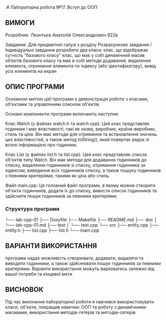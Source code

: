 .# Лабораторна робота №17. Вступ до ООП

## ВИМОГИ

Розробник: Леонтьєв Анатолій Олександрович 922в

Завдання: Для предметної галузі з розділу Розрахункове завдання / Iндивідуальні завдання розробити два класи:
	клас, що відображає сутність "базового класу"
	клас, що має у собі динамічний масив об’єктів базового класу та має в собі методи додавання, видалення елемента, отримання елемента по індексу (або ідентифікатору), вивід усіх елементів на екран
## ОПИС ПРОГРАМИ

Основною метою цієї програми є демонстрація роботи з класами, об'єктами та управлінням списком об'єктів.

Основні компоненти програми включають наступне:

Клас Watch (у файлах watch.h та watch.cpp): Цей клас представляє годинник і має властивості, такі як назва, виробник, країна-виробник, стиль та ціна. Він має методи для отримання та встановлення значень цих властивостей, а також метод toString(), який повертає рядок зі всією інформацією про годинник.

Клас List (у файлах list.h та list.cpp): Цей клас представляє список об'єктів типу Watch. Він має методи для додавання годинників до списку, видалення годинників зі списку, отримання годинника за індексом, виведення всіх годинників списку, а також пошуку годинників з певними критеріями, такими як ціна або стиль.

Файл main.cpp: Це головний файл програми, в якому  можна створити об'єкти годинників, додати їх до списку, вивести список годинників та здійснити пошук годинників за певними критеріями.

### Структура програми

└── lab-cpp-01
    ├── Doxyfile
    ├── Makefile
    ├── README.md
    ├── doc
    │   └── lab-cpp-01.md
    ├── test
    │   └── test.cpp
    └── src
        ├── entity.cpp
        ├── entity.h
        ├── list.cpp
        ├── list.h
        └── main.cpp
    
## ВАРІАНТИ ВИКОРИСТАННЯ

програма надає можливість створювати, додавати, видаляти та виводити годинники, а також здійснювати пошук годинників за певними критеріями. Варіанти використання можуть варіюватись залежно від вашої потреби та кінцевої мети

## ВИСНОВОК

Під час виконання лабораторної роботи я навчився використовувати класи, об'єкти, покращив навички: ООП та роботу з динамічними масивами, використання методів-гетерів та методів-сетерів
